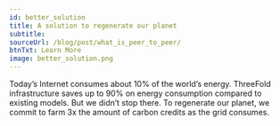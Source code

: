 ```yaml
---
id: better_solution
title: A solution to regenerate our planet
subtitle:
sourceUrl: /blog/post/what_is_peer_to_peer/
btnTxt: Learn More
image: better_solution.png
---
```


Today’s Internet consumes about 10% of the world’s energy. ThreeFold infrastructure saves up to 90% on energy consumption compared to existing models. But we didn’t stop there. To regenerate our planet, we commit to farm 3x the amount of carbon credits as the grid consumes.
